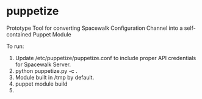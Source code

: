 puppetize
=========

Prototype Tool for converting Spacewalk Configuration Channel into a self-contained Puppet Module

To run:

1. Update /etc/puppetize/puppetize.conf to include proper API credentials for Spacewalk Server.
2. python puppetize.py -c <config-channel>.
3. Module built in /tmp by default.
4. puppet module build
5.
